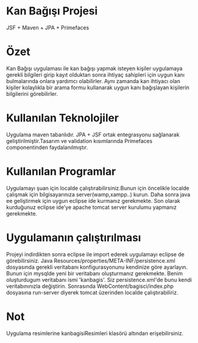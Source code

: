 # Kan Bağışı Projesi
JSF + Maven + JPA + Primefaces

# Özet
Kan Bağışı uygulaması ile kan bağışı yapmak isteyen kişiler uygulamaya gerekli bilgileri girip kayıt olduktan sonra ihtiyaç 
sahipleri için uygun kanı bulmalarında onlara yardımcı olabilirler.
Aynı zamanda kan ihtiyacı olan kişiler kolaylıkla bir arama formu kullanarak uygun kanı bağışlayan kişilerin bilgilerini 
görebilirler.

# Kullanılan Teknolojiler
Uygulama maven tabanlıdır. JPA + JSF ortak entegrasyonu sağlanarak geliştirilmiştir.Tasarım ve validation kısımlarında 
Primefaces componentinden faydalanılmıştır.

# Kullanılan Programlar
Uygulamayı şuan için localde çalıştırabilirsiniz.Bunun için öncelikle localde çalışmak için bilgisayarınıza server(wamp,xampp..) kurun. Daha sonra java ee geliştirmek için uygun eclipse ide kurmanız gerekmekte. Son olarak kurduğunuz eclipse ide'ye apache tomcat server kurulumu yapmanız gerekmekte.

# Uygulamanın çalıştırılması
Projeyi indirdikten sonra eclipse ile import ederek uygulamayı eclipse de görebilirsiniz.
Java Resources/properties/META-INF/persistence.xml dosyasında gerekli veritabanı konfigurasyonunu kendinize göre ayarlayın. Bunun için mysqlde yeni bir veritabanı oluşturmanız gerekmekte. Benim oluşturdugum veritabanı ismi 'kanbagis'. Siz persistence.xml'de bunu kendi veritabınınızla değiştirin. Sonrasında WebContent/bagisci/index.php dosyasına run-server diyerek tomcat üzerinden localde çalıştırabiliriz.

# Not
Uygulama resimlerine kanbagisiResimleri klasörü altından erişebilirsiniz.

